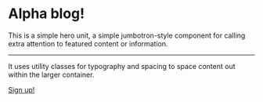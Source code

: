 <div class="container" id="home-container">
    <div class="jumbotron text-center text-white">
    <h1 class="display-4">Alpha blog!</h1>
    <p class="lead">This is a simple hero unit, a simple jumbotron-style component for calling extra attention to featured content or information.</p>
    <hr class="my-4">
    <p>It uses utility classes for typography and spacing to space content out within the larger container.</p>
    <p class="lead">
        <a class="btn btn-success btn-lg" href="#" role="button">Sign up!</a>
    </p>
    </div>
</div>



